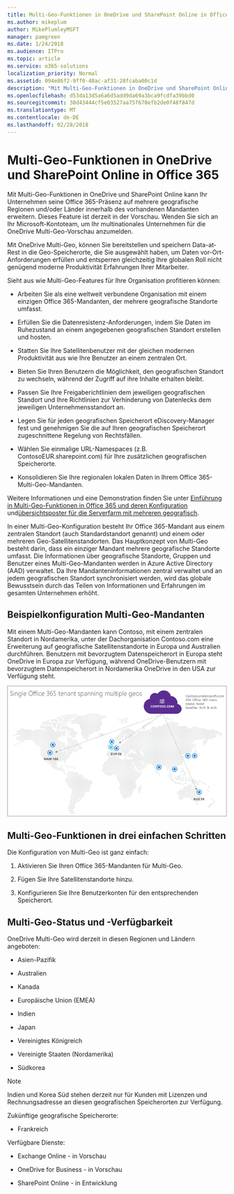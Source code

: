 ```yaml
---
title: Multi-Geo-Funktionen in OneDrive und SharePoint Online in Office 365
ms.author: mikeplum
author: MikePlumleyMSFT
manager: pamgreen
ms.date: 1/24/2018
ms.audience: ITPro
ms.topic: article
ms.service: o365-solutions
localization_priority: Normal
ms.assetid: 094e86f2-9ff0-40ac-af31-28fcaba00c1d
description: "Mit Multi-Geo-Funktionen in OneDrive und SharePoint Online kann Ihrer Organisation die Office 365-Präsenz auf mehreren geografischen Regionen und/oder Ländern innerhalb Ihres vorhandenen Mandanten erweitern."
ms.openlocfilehash: d53da13d5a6a6d5add9da69a3bca9fcdfa39bbd0
ms.sourcegitcommit: 38d43444cf5e03527aa75f670efb2de0f48f847d
ms.translationtype: MT
ms.contentlocale: de-DE
ms.lasthandoff: 02/28/2018
---
```

# <a name="multi-geo-capabilities-in-onedrive-and-sharepoint-online-in-office-365"></a>Multi-Geo-Funktionen in OneDrive und SharePoint Online in Office 365

Mit Multi-Geo-Funktionen in OneDrive und SharePoint Online kann Ihr Unternehmen seine Office 365-Präsenz auf mehrere geografische Regionen und/oder Länder innerhalb des vorhandenen Mandanten erweitern. Dieses Feature ist derzeit in der Vorschau. Wenden Sie sich an Ihr Microsoft-Kontoteam, um Ihr multinationales Unternehmen für die OneDrive Multi-Geo-Vorschau anzumelden.
  
Mit OneDrive Multi-Geo, können Sie bereitstellen und speichern Data-at-Rest in die Geo-Speicherorte, die Sie ausgewählt haben, um Daten vor-Ort-Anforderungen erfüllen und entsperren gleichzeitig Ihre globalen Roll nicht genügend moderne Produktivität Erfahrungen Ihrer Mitarbeiter.
  
Sieht aus wie Multi-Geo-Features für Ihre Organisation profitieren können:
  
- Arbeiten Sie als eine weltweit verbundene Organisation mit einem einzigen Office 365-Mandanten, der mehrere geografische Standorte umfasst.
    
- Erfüllen Sie die Datenresistenz-Anforderungen, indem Sie Daten im Ruhezustand an einem angegebenen geografischen Standort erstellen und hosten.
    
- Statten Sie Ihre Satellitenbenutzer mit der gleichen modernen Produktivität aus wie Ihre Benutzer an einem zentralen Ort.
    
- Bieten Sie Ihren Benutzern die Möglichkeit, den geografischen Standort zu wechseln, während der Zugriff auf ihre Inhalte erhalten bleibt. 
    
- Passen Sie Ihre Freigaberichtlinien dem  jeweiligen geografischen Standort und Ihre Richtlinien zur Verhinderung von Datenlecks dem jeweiligen Unternehmensstandort an.
    
- Legen Sie für jeden geografischen Speicherort eDiscovery-Manager fest und genehmigen Sie die auf Ihren geografischen Speicherort zugeschnittene Regelung von Rechtsfällen.
    
- Wählen Sie einmalige URL-Namespaces (z.B. ContosoEUR.sharepoint.com) für Ihre zusätzlichen geografischen Speicherorte. 
    
- Konsolidieren Sie Ihre regionalen lokalen Daten in Ihrem Office 365-Multi-Geo-Mandanten.
    
Weitere Informationen und eine Demonstration finden Sie unter [Einführung in Multi-Geo-Funktionen in Office 365 und deren Konfiguration](https://youtu.be/3d9-Vt2fArk) und[übersichtsposter für die Serverfarm mit mehreren geografisch](https://technet.microsoft.com/library/dn782272.aspx).
  
In einer Multi-Geo-Konfiguration besteht Ihr Office 365-Mandant aus einem zentralen Standort (auch Standardstandort genannt) und einem oder mehreren Geo-Satellitenstandorten. Das Hauptkonzept von Multi-Geo besteht darin, dass ein einziger Mandant mehrere geografische Standorte umfasst. Die Informationen über geografische Standorte, Gruppen und Benutzer eines Multi-Geo-Mandanten werden in Azure Active Directory (AAD) verwaltet. Da Ihre Mandanteninformationen zentral verwaltet und an jedem geografischen Standort synchronisiert werden, wird das globale Bewusstsein durch das Teilen von Informationen und Erfahrungen im gesamten Unternehmen erhöht.
  
## <a name="sample-multi-geo-tenant-configuration"></a>Beispielkonfiguration Multi-Geo-Mandanten

Mit einem Multi-Geo-Mandanten kann Contoso, mit einem zentralen Standort in Nordamerika, unter der Dachorganisation Contoso.com eine Erweiterung auf geografische Satellitenstandorte in Europa und Australien durchführen. Benutzern mit bevorzugtem Datenspeicherort in Europa steht OneDrive in Europa zur Verfügung, während OneDrive-Benutzern mit bevorzugtem Datenspeicherort in Nordamerika OneDrive in den USA zur Verfügung steht.
  
![Übersicht der ganzen Welt Geo Speicherorte für Contoso und an anderen Standorten verfügbare Geo anzeigen](images/df317ccc-2e53-411d-9211-a5aee63ca1e5.png)
  
## <a name="get-multi-geo-features-in-three-simple-steps"></a>Multi-Geo-Funktionen in drei einfachen Schritten

Die Konfiguration von Multi-Geo ist ganz einfach:
  
1. Aktivieren Sie Ihren Office 365-Mandanten für Multi-Geo.
    
2. Fügen Sie Ihre Satellitenstandorte hinzu.
    
3. Konfigurieren Sie Ihre Benutzerkonten für den entsprechenden Speicherort.
    
## <a name="multi-geo-status-and-availability"></a>Multi-Geo-Status und -Verfügbarkeit

OneDrive Multi-Geo wird derzeit in diesen Regionen und Ländern angeboten:
  
- Asien-Pazifik
    
- Australien
    
- Kanada
    
- Europäische Union (EMEA)
    
- Indien
    
- Japan
    
- Vereinigtes Königreich
    
- Vereinigte Staaten (Nordamerika)
    
- Südkorea
    
> [!NOTE]
> Indien und Korea Süd stehen derzeit nur für Kunden mit Lizenzen und Rechnungsadresse an diesen geografischen Speicherorten zur Verfügung. 
  
Zukünftige geografische Speicherorte:
  
- Frankreich
    
Verfügbare Dienste:
  
- Exchange Online - in Vorschau
    
- OneDrive for Business - in Vorschau
    
- SharePoint Online - in Entwicklung
    

